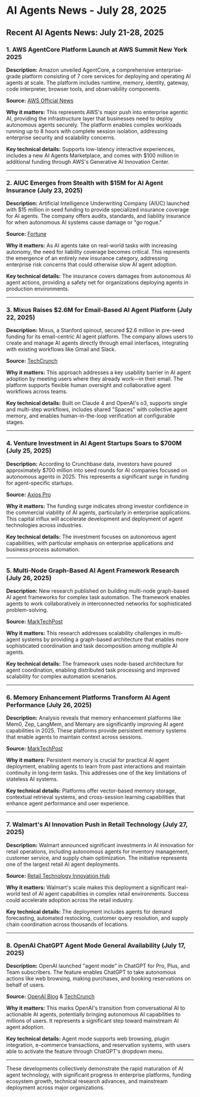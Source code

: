 # AI Agents News - July 28, 2025

## Recent AI Agents News: July 21-28, 2025

### 1. AWS AgentCore Platform Launch at AWS Summit New York 2025
**Description:** Amazon unveiled AgentCore, a comprehensive enterprise-grade platform consisting of 7 core services for deploying and operating AI agents at scale. The platform includes runtime, memory, identity, gateway, code interpreter, browser tools, and observability components.

**Source:** [AWS Official News](https://www.aboutamazon.com/news/aws/aws-summit-agentic-ai-innovations-2025)

**Why it matters:** This represents AWS's major push into enterprise agentic AI, providing the infrastructure layer that businesses need to deploy autonomous agents securely. The platform enables complex workloads running up to 8 hours with complete session isolation, addressing enterprise security and scalability concerns.

**Key technical details:** Supports low-latency interactive experiences, includes a new AI Agents Marketplace, and comes with $100 million in additional funding through AWS's Generative AI Innovation Center.

---

### 2. AIUC Emerges from Stealth with $15M for AI Agent Insurance (July 23, 2025)
**Description:** Artificial Intelligence Underwriting Company (AIUC) launched with $15 million in seed funding to provide specialized insurance coverage for AI agents. The company offers audits, standards, and liability insurance for when autonomous AI systems cause damage or "go rogue."

**Source:** [Fortune](https://fortune.com/2025/07/23/ai-agent-insurance-startup-aiuc-stealth-15-million-seed-nat-friedman/)

**Why it matters:** As AI agents take on real-world tasks with increasing autonomy, the need for liability coverage becomes critical. This represents the emergence of an entirely new insurance category, addressing enterprise risk concerns that could otherwise slow AI agent adoption.

**Key technical details:** The insurance covers damages from autonomous AI agent actions, providing a safety net for organizations deploying agents in production environments.

---

### 3. Mixus Raises $2.6M for Email-Based AI Agent Platform (July 22, 2025)
**Description:** Mixus, a Stanford spinout, secured $2.6 million in pre-seed funding for its email-centric AI agent platform. The company allows users to create and manage AI agents directly through email interfaces, integrating with existing workflows like Gmail and Slack.

**Source:** [TechCrunch](https://techcrunch.com/2025/07/22/this-startup-thinks-email-could-be-key-to-usable-ai-agents/)

**Why it matters:** This approach addresses a key usability barrier in AI agent adoption by meeting users where they already work—in their email. The platform supports flexible human oversight and collaborative agent workflows across teams.

**Key technical details:** Built on Claude 4 and OpenAI's o3, supports single and multi-step workflows, includes shared "Spaces" with collective agent memory, and enables human-in-the-loop verification at configurable stages.

---

### 4. Venture Investment in AI Agent Startups Soars to $700M (July 25, 2025)
**Description:** According to Crunchbase data, investors have poured approximately $700 million into seed rounds for AI companies focused on autonomous agents in 2025. This represents a significant surge in funding for agent-specific startups.

**Source:** [Axios Pro](https://www.axios.com/pro/enterprise-software-deals/2025/07/25/venture-investment-ai-agent-startups)

**Why it matters:** The funding surge indicates strong investor confidence in the commercial viability of AI agents, particularly in enterprise applications. This capital influx will accelerate development and deployment of agent technologies across industries.

**Key technical details:** The investment focuses on autonomous agent capabilities, with particular emphasis on enterprise applications and business process automation.

---

### 5. Multi-Node Graph-Based AI Agent Framework Research (July 26, 2025)
**Description:** New research published on building multi-node graph-based AI agent frameworks for complex task automation. The framework enables agents to work collaboratively in interconnected networks for sophisticated problem-solving.

**Source:** [MarkTechPost](https://www.marktechpost.com/2025/07/26/building-a-multi-node-graph-based-ai-agent-framework-for-complex-task-automation/)

**Why it matters:** This research addresses scalability challenges in multi-agent systems by providing a graph-based architecture that enables more sophisticated coordination and task decomposition among multiple AI agents.

**Key technical details:** The framework uses node-based architecture for agent coordination, enabling distributed task processing and improved scalability for complex automation scenarios.

---

### 6. Memory Enhancement Platforms Transform AI Agent Performance (July 26, 2025)
**Description:** Analysis reveals that memory enhancement platforms like Mem0, Zep, LangMem, and Memary are significantly improving AI agent capabilities in 2025. These platforms provide persistent memory systems that enable agents to maintain context across sessions.

**Source:** [MarkTechPost](https://www.marktechpost.com/2025/07/26/how-memory-transforms-ai-agents-insights-and-leading-solutions-in-2025/)

**Why it matters:** Persistent memory is crucial for practical AI agent deployment, enabling agents to learn from past interactions and maintain continuity in long-term tasks. This addresses one of the key limitations of stateless AI systems.

**Key technical details:** Platforms offer vector-based memory storage, contextual retrieval systems, and cross-session learning capabilities that enhance agent performance and user experience.

---

### 7. Walmart's AI Innovation Push in Retail Technology (July 27, 2025)
**Description:** Walmart announced significant investments in AI innovation for retail operations, including autonomous agents for inventory management, customer service, and supply chain optimization. The initiative represents one of the largest retail AI agent deployments.

**Source:** [Retail Technology Innovation Hub](https://retailtechinnovationhub.com/home/2025/7/27/walmart-goes-all-in-on-ai-innovation-rtihs-most-read-retail-technology-articles-from-last-week)

**Why it matters:** Walmart's scale makes this deployment a significant real-world test of AI agent capabilities in complex retail environments. Success could accelerate adoption across the retail industry.

**Key technical details:** The deployment includes agents for demand forecasting, automated restocking, customer query resolution, and supply chain coordination across thousands of locations.

---

### 8. OpenAI ChatGPT Agent Mode General Availability (July 17, 2025)
**Description:** OpenAI launched "agent mode" in ChatGPT for Pro, Plus, and Team subscribers. The feature enables ChatGPT to take autonomous actions like web browsing, making purchases, and booking reservations on behalf of users.

**Source:** [OpenAI Blog](https://openai.com/index/introducing-chatgpt-agent/) & [TechCrunch](https://techcrunch.com/2025/07/17/openai-launches-a-general-purpose-agent-in-chatgpt/)

**Why it matters:** This marks OpenAI's transition from conversational AI to actionable AI agents, potentially bringing autonomous AI capabilities to millions of users. It represents a significant step toward mainstream AI agent adoption.

**Key technical details:** Agent mode supports web browsing, plugin integration, e-commerce transactions, and reservation systems, with users able to activate the feature through ChatGPT's dropdown menu.

---

These developments collectively demonstrate the rapid maturation of AI agent technology, with significant progress in enterprise platforms, funding ecosystem growth, technical research advances, and mainstream deployment across major organizations.